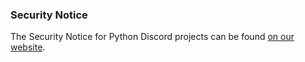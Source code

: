 ### Security Notice

The Security Notice for Python Discord projects can be found [on our website](https://pydis.com/security.md).
